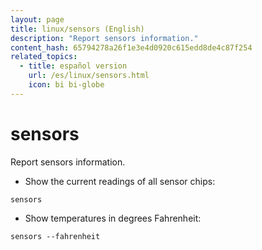 ```yaml
---
layout: page
title: linux/sensors (English)
description: "Report sensors information."
content_hash: 65794278a26f1e3e4d0920c615edd8de4c87f254
related_topics:
  - title: español version
    url: /es/linux/sensors.html
    icon: bi bi-globe
---
```

# sensors

Report sensors information.

- Show the current readings of all sensor chips:

`sensors`

- Show temperatures in degrees Fahrenheit:

`sensors --fahrenheit`
